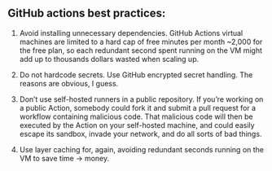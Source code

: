 ## GitHub actions best practices:

1. Avoid installing unnecessary dependencies. GitHub Actions virtual machines are limited to a hard cap of free minutes per month ~2,000 for the free plan, so each redundant second spent running on the VM might add up to thousands dollars wasted when scaling up.

2. Do not hardcode secrets. Use GitHub encrypted secret handling. The reasons are obvious, I guess.

3. Don’t use self-hosted runners in a public repository. If you’re working on a public Action, somebody could fork it and submit a pull request for a workflow containing malicious code. That malicious code will then be executed by the Action on your self-hosted machine, and could easily escape its sandbox, invade your network, and do all sorts of bad things.

4. Use layer caching for, again, avoiding redundant seconds running on the VM to save time -> money.